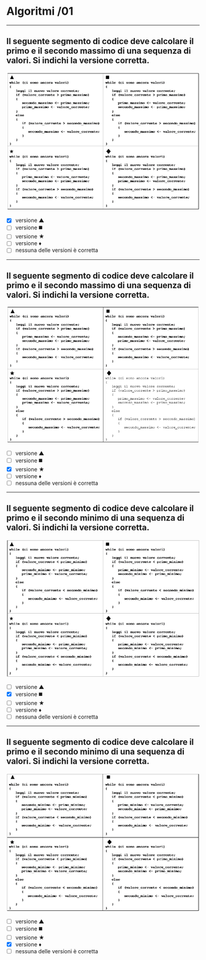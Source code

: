 # Algoritmi /01

---

## Il seguente segmento di codice deve calcolare il primo e il secondo massimo di una sequenza di valori. Si indichi la versione corretta.

![](fig07_algoritmi_02-01.png)

- [x] versione ▲
- [ ] versione ◼️
- [ ] versione ★
- [ ] versione ♦
- [ ] nessuna delle versioni è corretta

---

## Il seguente segmento di codice deve calcolare il primo e il secondo massimo di una sequenza di valori. Si indichi la versione corretta.

![](fig07_algoritmi_02-02.png)

- [ ] versione ▲
- [ ] versione ◼️
- [x] versione ★
- [ ] versione ♦
- [ ] nessuna delle versioni è corretta

---

## Il seguente segmento di codice deve calcolare il primo e il secondo minimo di una sequenza di valori. Si indichi la versione corretta.

![](fig07_algoritmi_02-03.png)

- [ ] versione ▲
- [x] versione ◼️
- [ ] versione ★
- [ ] versione ♦
- [ ] nessuna delle versioni è corretta

---

## Il seguente segmento di codice deve calcolare il primo e il secondo minimo di una sequenza di valori. Si indichi la versione corretta.

![](fig07_algoritmi_02-04.png)

- [ ] versione ▲
- [ ] versione ◼️
- [ ] versione ★
- [x] versione ♦
- [ ] nessuna delle versioni è corretta
